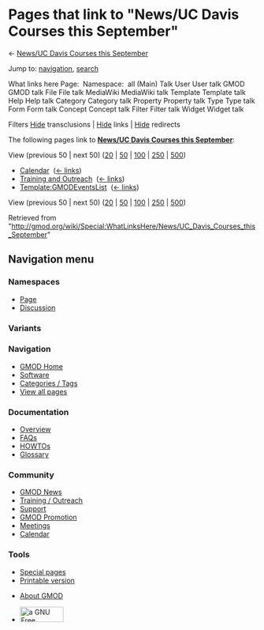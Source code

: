 <div id="mw-page-base" class="noprint">

</div>

<div id="mw-head-base" class="noprint">

</div>

<div id="content" class="mw-body" role="main">

<span id="top"></span>

<div id="mw-js-message" style="display:none;">

</div>



# <span dir="auto">Pages that link to "News/UC Davis Courses this September"</span>

<div id="bodyContent">

<div id="contentSub">

← [News/UC Davis Courses this
September](/wiki/News/UC_Davis_Courses_this_September "News/UC Davis Courses this September")

</div>

<div id="jump-to-nav" class="mw-jump">

Jump to: [navigation](#mw-navigation), [search](#p-search)

</div>

<div id="mw-content-text">

What links here Page:  Namespace:  all (Main) Talk User User talk GMOD
GMOD talk File File talk MediaWiki MediaWiki talk Template Template talk
Help Help talk Category Category talk Property Property talk Type Type
talk Form Form talk Concept Concept talk Filter Filter talk Widget
Widget talk

Filters
[Hide](/mediawiki/index.php?title=Special:WhatLinksHere/News/UC_Davis_Courses_this_September&hidetrans=1 "Special:WhatLinksHere/News/UC Davis Courses this September")
transclusions \|
[Hide](/mediawiki/index.php?title=Special:WhatLinksHere/News/UC_Davis_Courses_this_September&hidelinks=1 "Special:WhatLinksHere/News/UC Davis Courses this September")
links \|
[Hide](/mediawiki/index.php?title=Special:WhatLinksHere/News/UC_Davis_Courses_this_September&hideredirs=1 "Special:WhatLinksHere/News/UC Davis Courses this September")
redirects

The following pages link to **[News/UC Davis Courses this
September](/wiki/News/UC_Davis_Courses_this_September "News/UC Davis Courses this September")**:

View (previous 50 \| next 50)
([20](/mediawiki/index.php?title=Special:WhatLinksHere/News/UC_Davis_Courses_this_September&limit=20 "Special:WhatLinksHere/News/UC Davis Courses this September")
\|
[50](/mediawiki/index.php?title=Special:WhatLinksHere/News/UC_Davis_Courses_this_September&limit=50 "Special:WhatLinksHere/News/UC Davis Courses this September")
\|
[100](/mediawiki/index.php?title=Special:WhatLinksHere/News/UC_Davis_Courses_this_September&limit=100 "Special:WhatLinksHere/News/UC Davis Courses this September")
\|
[250](/mediawiki/index.php?title=Special:WhatLinksHere/News/UC_Davis_Courses_this_September&limit=250 "Special:WhatLinksHere/News/UC Davis Courses this September")
\|
[500](/mediawiki/index.php?title=Special:WhatLinksHere/News/UC_Davis_Courses_this_September&limit=500 "Special:WhatLinksHere/News/UC Davis Courses this September"))

- [Calendar](/wiki/Calendar "Calendar") ‎
  <span class="mw-whatlinkshere-tools">([←
  links](/mediawiki/index.php?title=Special:WhatLinksHere&target=Calendar "Special:WhatLinksHere"))</span>
- [Training and
  Outreach](/wiki/Training_and_Outreach "Training and Outreach") ‎
  <span class="mw-whatlinkshere-tools">([←
  links](/mediawiki/index.php?title=Special:WhatLinksHere&target=Training+and+Outreach "Special:WhatLinksHere"))</span>
- [Template:GMODEventsList](/wiki/Template:GMODEventsList "Template:GMODEventsList")
  ‎ <span class="mw-whatlinkshere-tools">([←
  links](/mediawiki/index.php?title=Special:WhatLinksHere&target=Template%3AGMODEventsList "Special:WhatLinksHere"))</span>

View (previous 50 \| next 50)
([20](/mediawiki/index.php?title=Special:WhatLinksHere/News/UC_Davis_Courses_this_September&limit=20 "Special:WhatLinksHere/News/UC Davis Courses this September")
\|
[50](/mediawiki/index.php?title=Special:WhatLinksHere/News/UC_Davis_Courses_this_September&limit=50 "Special:WhatLinksHere/News/UC Davis Courses this September")
\|
[100](/mediawiki/index.php?title=Special:WhatLinksHere/News/UC_Davis_Courses_this_September&limit=100 "Special:WhatLinksHere/News/UC Davis Courses this September")
\|
[250](/mediawiki/index.php?title=Special:WhatLinksHere/News/UC_Davis_Courses_this_September&limit=250 "Special:WhatLinksHere/News/UC Davis Courses this September")
\|
[500](/mediawiki/index.php?title=Special:WhatLinksHere/News/UC_Davis_Courses_this_September&limit=500 "Special:WhatLinksHere/News/UC Davis Courses this September"))

</div>

<div class="printfooter">

Retrieved from
"<http://gmod.org/wiki/Special:WhatLinksHere/News/UC_Davis_Courses_this_September>"

</div>

<div id="catlinks" class="catlinks catlinks-allhidden">

</div>

<div class="visualClear">

</div>

</div>

</div>

<div id="mw-navigation">

## Navigation menu

<div id="mw-head">



<div id="left-navigation">

<div id="p-namespaces" class="vectorTabs" role="navigation"
aria-labelledby="p-namespaces-label">

### Namespaces

- <span id="ca-nstab-main"><a href="/wiki/News/UC_Davis_Courses_this_September" accesskey="c"
  title="View the content page [c]">Page</a></span>
- <span id="ca-talk"><a
  href="/mediawiki/index.php?title=Talk:News/UC_Davis_Courses_this_September&amp;action=edit&amp;redlink=1"
  accesskey="t"
  title="Discussion about the content page [t]">Discussion</a></span>

</div>

<div id="p-variants" class="vectorMenu emptyPortlet" role="navigation"
aria-labelledby="p-variants-label">

### 

### Variants[](#)

<div class="menu">

</div>

</div>

</div>

<div id="right-navigation">





</div>



</div>

</div>

</div>

<div id="mw-panel">

<div id="p-logo" role="banner">

<a href="/wiki/Main_Page"
style="background-image: url(http://gmod.org/images/GMOD-cogs.png);"
title="Visit the main page"></a>

</div>

<div id="p-Navigation" class="portal" role="navigation"
aria-labelledby="p-Navigation-label">

### Navigation

<div class="body">

- <span id="n-GMOD-Home">[GMOD Home](/wiki/Main_Page)</span>
- <span id="n-Software">[Software](/wiki/GMOD_Components)</span>
- <span id="n-Categories-.2F-Tags">[Categories /
  Tags](/wiki/Categories)</span>
- <span id="n-View-all-pages">[View all
  pages](/wiki/Special:AllPages)</span>

</div>

</div>

<div id="p-Documentation" class="portal" role="navigation"
aria-labelledby="p-Documentation-label">

### Documentation

<div class="body">

- <span id="n-Overview">[Overview](/wiki/Overview)</span>
- <span id="n-FAQs">[FAQs](/wiki/Category:FAQ)</span>
- <span id="n-HOWTOs">[HOWTOs](/wiki/Category:HOWTO)</span>
- <span id="n-Glossary">[Glossary](/wiki/Glossary)</span>

</div>

</div>

<div id="p-Community" class="portal" role="navigation"
aria-labelledby="p-Community-label">

### Community

<div class="body">

- <span id="n-GMOD-News">[GMOD News](/wiki/GMOD_News)</span>
- <span id="n-Training-.2F-Outreach">[Training /
  Outreach](/wiki/Training_and_Outreach)</span>
- <span id="n-Support">[Support](/wiki/Support)</span>
- <span id="n-GMOD-Promotion">[GMOD
  Promotion](/wiki/GMOD_Promotion)</span>
- <span id="n-Meetings">[Meetings](/wiki/Meetings)</span>
- <span id="n-Calendar">[Calendar](/wiki/Calendar)</span>

</div>

</div>

<div id="p-tb" class="portal" role="navigation"
aria-labelledby="p-tb-label">

### Tools

<div class="body">

- <span id="t-specialpages"><a href="/wiki/Special:SpecialPages" accesskey="q"
  title="A list of all special pages [q]">Special pages</a></span>
- <span id="t-print"><a
  href="/mediawiki/index.php?title=Special:WhatLinksHere/News/UC_Davis_Courses_this_September&amp;printable=yes"
  rel="alternate" accesskey="p"
  title="Printable version of this page [p]">Printable version</a></span>

</div>

</div>

</div>

</div>

<div id="footer" role="contentinfo">

- <span id="footer-places-about">[About
  GMOD](/wiki/GMOD:About "GMOD:About")</span>

<!-- -->

- <span id="footer-copyrightico">[<img src="http://www.gnu.org/graphics/gfdl-logo-small.png" width="88"
  height="31" alt="a GNU Free Documentation License" />](http://www.gnu.org/licenses/fdl-1.3.html)</span>


<div style="clear:both">

</div>

</div>
